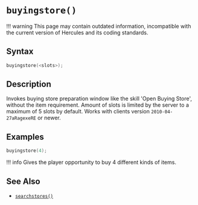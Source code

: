 # `buyingstore()`

!!! warning
	This page may contain outdated information, incompatible with the current version of Hercules and its coding standards.

## Syntax

```c
buyingstore(<slots>);
```

## Description

Invokes buying store preparation window like the skill 'Open Buying Store', without the item requirement. Amount of slots is limited by the server to a maximum of 5 slots by default. Works with clients version `2010-04-27aRagexeRE` or newer.

## Examples

```c
buyingstore(4);
```

!!! info
	Gives the player opportunity to buy 4 different kinds of items.

## See Also

- [`searchstores()`](searchstores.md)
